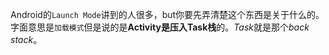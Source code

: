 Android的`Launch Mode`讲到的人很多，but你要先弄清楚这个东西是关于什么的。字面意思是`加载模式`但是说的是**Activity是压入Task栈**的。*Task*就是那个*back stack*。

